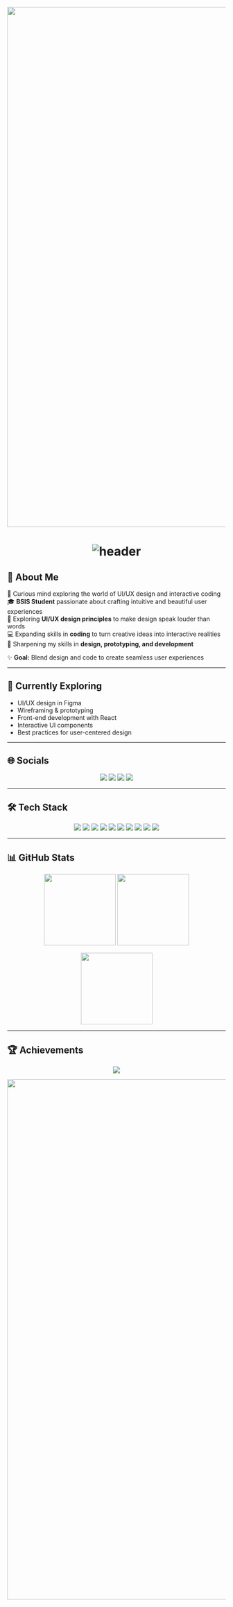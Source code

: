 <p align="center">
  <img width="1200" alt="Header Image" src="https://github.com/user-attachments/assets/f9be7f04-8d87-4068-bbde-ef5b9133c5e1" />
</p>

<h1 align="center">
  <img alt="header" src="https://typograssy.deno.dev/api?text=Passion%20Purpose%20Progress%20&&l0=404040&bg=000000&frame=000000&frame=none&comment=">
</h1>

## 💫 About Me
🧠 Curious mind exploring the world of UI/UX design and interactive coding  
🎓 **BSIS Student** passionate about crafting intuitive and beautiful user experiences  
🎨 Exploring **UI/UX design principles** to make design speak louder than words  
💻 Expanding skills in **coding** to turn creative ideas into interactive realities  
🌱 Sharpening my skills in **design, prototyping, and development**  

✨ **Goal:** Blend design and code to create seamless user experiences  

---

## 🔭 Currently Exploring
- UI/UX design in Figma 
- Wireframing & prototyping  
- Front-end development with React  
- Interactive UI components
- Best practices for user-centered design

---

## 🌐 Socials
<p align="center">
  <a href="https://www.facebook.com/amberprincess.rosana/"><img src="https://img.shields.io/badge/Facebook-3D82ED?style=for-the-badge&logo=facebook&logoColor=white"></a>
  <a href="mailto:amberprincessrosana05@gmail.com"><img src="https://img.shields.io/badge/Gmail-D14836?style=for-the-badge&logo=gmail&logoColor=white"></a>
  <a href="https://www.linkedin.com/in/amber-rosana-9b7004301/"><img src="https://img.shields.io/badge/LinkedIn-0077B5?style=for-the-badge&logo=linkedin&logoColor=white"></a>
  <a href="https://www.instagram.com/ambe.r.exe/"><img src="https://img.shields.io/badge/Instagram-E4405F?style=for-the-badge&logo=instagram&logoColor=white"></a>
</p>

---

## 🛠 Tech Stack
<p align="center">
  <img src="https://img.shields.io/badge/C%23-239120?style=for-the-badge&logo=c-sharp&logoColor=white"/>
  <img src="https://img.shields.io/badge/.NET-5C2D91?style=for-the-badge&logo=dotnet&logoColor=white"/>
  <img src="https://img.shields.io/badge/Figma-F24E1E?style=for-the-badge&logo=figma&logoColor=white"/>
  <img src="https://img.shields.io/badge/JavaScript-323330?style=for-the-badge&logo=javascript&logoColor=F7DF1E"/>
  <img src="https://img.shields.io/badge/Laravel-FF2D20?style=for-the-badge&logo=laravel&logoColor=white"/>
  <img src="https://img.shields.io/badge/MySQL-4479A1?style=for-the-badge&logo=mysql&logoColor=white"/>
  <img src="https://img.shields.io/badge/Node.js-339933?style=for-the-badge&logo=node.js&logoColor=white"/>
  <img src="https://img.shields.io/badge/PHP-777BB4?style=for-the-badge&logo=php&logoColor=white"/>
  <img src="https://img.shields.io/badge/Python-14354C?style=for-the-badge&logo=python&logoColor=white"/>
  <img src="https://img.shields.io/badge/React-61DAFB?style=for-the-badge&logo=react&logoColor=black"/>
</p>

---

## 📊 GitHub Stats
<p align="center">
  <img src="https://github-readme-stats.vercel.app/api?username=amberrosana&theme=material-palenight&hide_border=true&show_icons=true" height="165"/>
  <img src="https://github-readme-streak-stats.herokuapp.com/?user=amberrosana&theme=material-palenight&hide_border=true" height="165"/>
</p>

<p align="center">
  <img src="https://github-readme-stats.vercel.app/api/top-langs/?username=amberrosana&theme=material-palenight&hide_border=true&layout=compact" height="165"/>
</p>

---

## 🏆 Achievements
<p align="center">
  <img src="https://github-profile-trophy.vercel.app/?username=amberrosana&theme=dracula&no-frame=true&margin-w=4"/>
</p>

<p align="center">
  <img width="1200" alt="Footer Image" src="https://github.com/user-attachments/assets/f44f81b1-92a3-4ace-b93b-ebe2ceedc3c8" />
</p>
